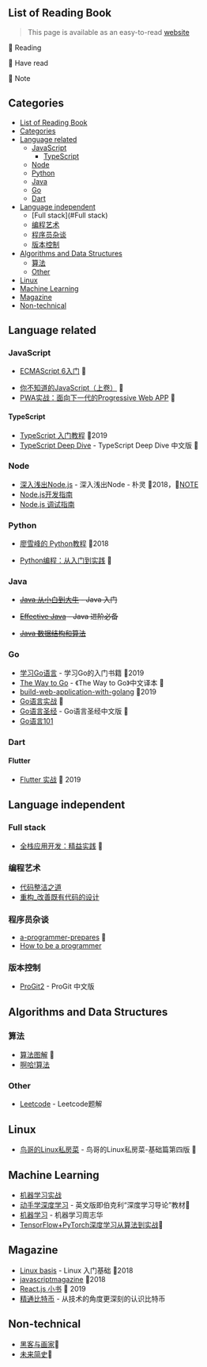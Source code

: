 ## List of Reading Book
> This page is available as an easy-to-read [website](https://liuvigongzuoshi.github.io/reading-list/)

🎈 Reading

🚩 Have read

📌 Note

## Categories
- [List of Reading Book](#list-of-reading-book)
- [Categories](#categories)
- [Language related](#language-related)
  - [JavaScript](#javascript)
    - [TypeScript](#typescript)
  - [Node](#node)
  - [Python](#python)
  - [Java](#java)
  - [Go](#go)
  - [Dart](#Dart)
- [Language independent](#language-independent)
  - [Full stack](#Full stack) 
  - [编程艺术](#%e7%bc%96%e7%a8%8b%e8%89%ba%e6%9c%af)
  - [程序员杂谈](#%e7%a8%8b%e5%ba%8f%e5%91%98%e6%9d%82%e8%b0%88)
  - [版本控制](#%e7%89%88%e6%9c%ac%e6%8e%a7%e5%88%b6)
- [Algorithms and Data Structures](#algorithms-and-data-structures)
  - [算法](#%e7%ae%97%e6%b3%95)
  - [Other](#other)
- [Linux](#linux)
- [Machine Learning](#machine-learning)
- [Magazine](#magazine)
- [Non-technical](#Non-technical)
## Language related

### JavaScript

- [ECMAScript 6入门](http://es6.ruanyifeng.com/) 🚩

* [你不知道的JavaScript（上卷）](https://book.douban.com/subject/26351021/) 🎈
* [PWA实战：面向下一代的Progressive Web APP](https://item.jd.com/12365091.html) 🎈

#### TypeScript

- [TypeScript 入门教程](https://github.com/xcatliu/typescript-tutorial) 🚩2019
- [TypeScript Deep Dive](https://github.com/jkchao/typescript-book-chinese) - TypeScript Deep Dive 中文版 🎈

### Node
* [深入浅出Node.js](https://book.douban.com/subject/25768396/) - 深入浅出Node - 朴灵 🚩2018，📌[NOTE](/notes/深入浅出Node.js/)
* [Node.js开发指南](https://book.douban.com/subject/10789820/)
* [Node.js 调试指南](https://github.com/nswbmw/node-in-debugging)

### Python

- [廖雪峰的 Python教程](https://www.liaoxuefeng.com/wiki/1016959663602400) 🚩2018

* [Python编程：从入门到实践](https://book.douban.com/subject/26829016/)  🎈

### Java
* ~~[Java 从小白到大牛](https://github.com/tonyguan/java1) - Java 入门~~

* ~~[Effective Java](https://book.douban.com/subject/3360807/) - Java 进阶必备~~
* ~~[Java 数据结构和算法](https://book.douban.com/subject/1144007/)~~

### Go
* [学习Go语言](https://mikespook.com/learning-go/) - 学习Go的入门书籍 🚩2019
* [The Way to Go](https://github.com/unknwon/the-way-to-go_ZH_CN) - 《The Way to Go》中文译本 🎈
* [build-web-application-with-golang](https://github.com/astaxie/build-web-application-with-golang) 🚩2019
* [Go语言实战](https://book.douban.com/subject/27015617/) 🎈
* [Go语言圣经](https://github.com/golang-china/gopl-zh) - Go语言圣经中文版 🎈
* [Go语言101](https://github.com/golang101/golang101)

### Dart

#### Flutter
* [Flutter 实战](https://book.flutterchina.club/) 🚩 2019

## Language independent

### Full stack
* [全栈应用开发：精益实践](https://book.douban.com/subject/27044427/) 🎈

### 编程艺术
* [代码整洁之道](https://book.douban.com/subject/4199741/)
* [重构_改善既有代码的设计](https://book.douban.com/subject/4262627/)

### 程序员杂谈
* [a-programmer-prepares](https://pan.baidu.com/s/1O8QoW89zZjCLmbBbbb8qPw) 🎈
* [How to be a programmer](https://pan.baidu.com/s/1af7GIQYzx7L1GUDFUQwfDQ)

### 版本控制
* [ProGit2](https://git-scm.com/book/zh/v2) - ProGit 中文版

## Algorithms and Data Structures

### 算法
* [算法图解](https://book.douban.com/subject/26979890/) 🎈
* [啊哈!算法](https://book.douban.com/subject/25894685/)

### Other
* [Leetcode](https://pan.baidu.com/s/1sBQBPz4Etjfeaasl-5z3Yw) - Leetcode题解

## Linux
* [鸟哥的Linux私房菜](https://book.douban.com/subject/30359954/) - 鸟哥的Linux私房菜-基础篇第四版 🎈

## Machine Learning
* [机器学习实战](https://book.douban.com/subject/24703171/)
* [动手学深度学习](https://github.com/d2l-ai/d2l-zh) - 英文版即伯克利“深度学习导论”教材🎈
* [机器学习](https://book.douban.com/subject/26708119/) - 机器学习周志华
* [TensorFlow+PyTorch深度学习从算法到实战](https://item.jd.com/12566137.html)🎈

## Magazine
* [Linux basis](https://pan.baidu.com/s/1qPWAfOhomC-vRq6CuBEEFQ) - Linux 入门基础 🚩2018
* [javascriptmagazine](https://1000copy.gitbooks.io/javascriptmagazine/content/) 🚩2018
* [React.js 小书](https://github.com/huzidaha/react-naive-book) 🚩 2019
* [精通比特币](https://pan.baidu.com/s/1jpuRiOd_zw3SZ8MRHjf31Q) - 从技术的角度更深刻的认识比特币

## Non-technical

- [黑客与画家](https://book.douban.com/subject/6021440/)🎈
- [未来简史](https://book.douban.com/subject/26943161/)🎈